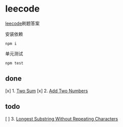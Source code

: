 # leecode

[leecode](https://leetcode.com)刷题答案

安装依赖

```shell
npm i
```

单元测试

```shell
npm test
```

## done

[x] 1. [Two Sum](https://leetcode.com/problems/two-sum/)
[x] 2. [Add Two Numbers](https://leetcode.com/problems/add-two-numbers)

## todo

[ ] 3. [Longest Substring Without Repeating Characters](https://leetcode.com/problems/longest-substring-without-repeating-characters/description/)